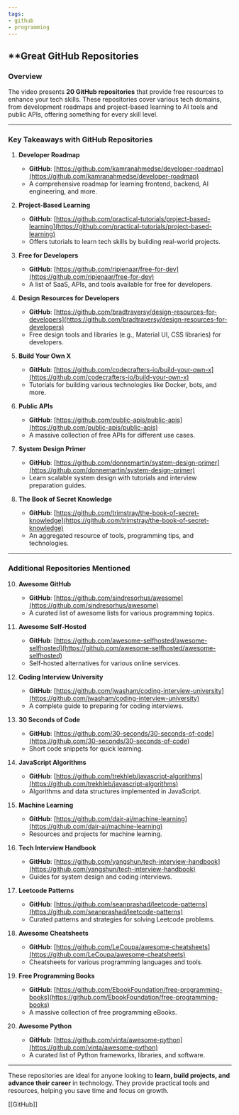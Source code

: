 ```yaml
---
tags:
- github
- programming
---
```

## **Great GitHub Repositories

### Overview

The video presents **20 GitHub repositories** that provide free resources to enhance your tech skills. These repositories cover various tech domains, from development roadmaps and project-based learning to AI tools and public APIs, offering something for every skill level.

---

### Key Takeaways with GitHub Repositories

1. **Developer Roadmap**

    - **GitHub**: [https://github.com/kamranahmedse/developer-roadmap](https://github.com/kamranahmedse/developer-roadmap)
    - A comprehensive roadmap for learning frontend, backend, AI engineering, and more.

3. **Project-Based Learning**

    - **GitHub**: [https://github.com/practical-tutorials/project-based-learning](https://github.com/practical-tutorials/project-based-learning)
    - Offers tutorials to learn tech skills by building real-world projects.
4. **Free for Developers**

    - **GitHub**: [https://github.com/ripienaar/free-for-dev](https://github.com/ripienaar/free-for-dev)
    - A list of SaaS, APIs, and tools available for free for developers.
5. **Design Resources for Developers**

    - **GitHub**: [https://github.com/bradtraversy/design-resources-for-developers](https://github.com/bradtraversy/design-resources-for-developers)
    - Free design tools and libraries (e.g., Material UI, CSS libraries) for developers.
6. **Build Your Own X**

    - **GitHub**: [https://github.com/codecrafters-io/build-your-own-x](https://github.com/codecrafters-io/build-your-own-x)
    - Tutorials for building various technologies like Docker, bots, and more.
7. **Public APIs**

    - **GitHub**: [https://github.com/public-apis/public-apis](https://github.com/public-apis/public-apis)
    - A massive collection of free APIs for different use cases.
8. **System Design Primer**

    - **GitHub**: [https://github.com/donnemartin/system-design-primer](https://github.com/donnemartin/system-design-primer)
    - Learn scalable system design with tutorials and interview preparation guides.
9. **The Book of Secret Knowledge**

    - **GitHub**: [https://github.com/trimstray/the-book-of-secret-knowledge](https://github.com/trimstray/the-book-of-secret-knowledge)
    - An aggregated resource of tools, programming tips, and technologies.

---

### Additional Repositories Mentioned

10. **Awesome GitHub**

    - **GitHub**: [https://github.com/sindresorhus/awesome](https://github.com/sindresorhus/awesome)
    - A curated list of awesome lists for various programming topics.
11. **Awesome Self-Hosted**

    - **GitHub**: [https://github.com/awesome-selfhosted/awesome-selfhosted](https://github.com/awesome-selfhosted/awesome-selfhosted)
    - Self-hosted alternatives for various online services.
12. **Coding Interview University**

    - **GitHub**: [https://github.com/jwasham/coding-interview-university](https://github.com/jwasham/coding-interview-university)
    - A complete guide to preparing for coding interviews.
13. **30 Seconds of Code**

    - **GitHub**: [https://github.com/30-seconds/30-seconds-of-code](https://github.com/30-seconds/30-seconds-of-code)
    - Short code snippets for quick learning.
14. **JavaScript Algorithms**

    - **GitHub**: [https://github.com/trekhleb/javascript-algorithms](https://github.com/trekhleb/javascript-algorithms)
    - Algorithms and data structures implemented in JavaScript.
15. **Machine Learning**

    - **GitHub**: [https://github.com/dair-ai/machine-learning](https://github.com/dair-ai/machine-learning)
    - Resources and projects for machine learning.
16. **Tech Interview Handbook**

    - **GitHub**: [https://github.com/yangshun/tech-interview-handbook](https://github.com/yangshun/tech-interview-handbook)
    - Guides for system design and coding interviews.
17. **Leetcode Patterns**

    - **GitHub**: [https://github.com/seanprashad/leetcode-patterns](https://github.com/seanprashad/leetcode-patterns)
    - Curated patterns and strategies for solving Leetcode problems.
18. **Awesome Cheatsheets**

    - **GitHub**: [https://github.com/LeCoupa/awesome-cheatsheets](https://github.com/LeCoupa/awesome-cheatsheets)
    - Cheatsheets for various programming languages and tools.
19. **Free Programming Books**

    - **GitHub**: [https://github.com/EbookFoundation/free-programming-books](https://github.com/EbookFoundation/free-programming-books)
    - A massive collection of free programming eBooks.
20. **Awesome Python**

    - **GitHub**: [https://github.com/vinta/awesome-python](https://github.com/vinta/awesome-python)
    - A curated list of Python frameworks, libraries, and software.

---

These repositories are ideal for anyone looking to **learn, build projects, and advance their career** in technology. They provide practical tools and resources, helping you save time and focus on growth.

[[GitHub]]